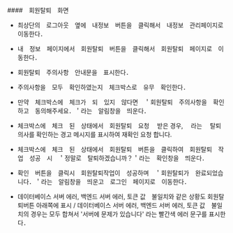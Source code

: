 ####　회원탈퇴　화면
 - 최상단의　로그아웃　옆에　내정보　버튼을　클릭해서　내정보　관리페이지로　이동한다．
 - 내　정보　페이지에서　회원탈퇴　버튼을　클릭해서　회원탈퇴　페이지로　이동한다．
 - 회원탈퇴　주의사항　안내문을　표시한다．
 - 주의사항을　모두　확인하였는지　체크박스로　유무　확인한다．
 - 만약　체크박스에　체크가　되　있지　않다면　＇회원탈퇴　주의사항을　확인하고　동의해주세요．＇라는　알림창을　띄운다．
 - 체크박스에　체크　된　상태에서　회원탈퇴　요청　 받은 경우, 　라는　 탈퇴 의사를 확인하는 경고 메시지를 표시하여 재확인 요청 합니다.
 - 체크박스에　체크　된　상태에서　회원탈퇴　버튼을　클릭하여　회원탈퇴　작업　성공　시　＇정말로　탈퇴하겠습니까？＇라는　확인창을　띄운다．
 -  확인　버튼을　클릭시　회원탈퇴작업이　성공하며　＇회원탈퇴가　완료되었습니다．＇라는　알림창을　띄운고　로그인　페이지로　이동한다．

 - 데이터베이스 서버 에러, 백엔드 서버 에러, 토큰 값　불일치와 같은 상황도 회원탈퇴버튼 아래쪽에 표시 / 데이터베이스 서버 에러, 백엔드 서버 에러, 토큰 값　불일치의 경우는 모두 합쳐서 '서버에 문제가 있습니다' 라는 빨간색 에러 문구를 표시한다．